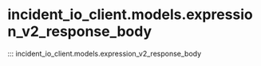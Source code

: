 # incident_io_client.models.expression_v2_response_body

::: incident_io_client.models.expression_v2_response_body
